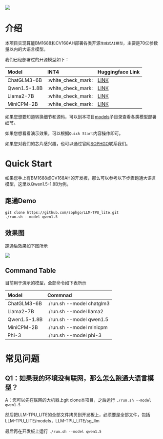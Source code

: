 ![](./assets/sophgo_chip.png)

# 介绍

本项目实现算能BM1688和CV168AH部署各类开源`生成式AI模型`，主要是70亿参数量以内的大语言模型。

我们已经部署过的开源模型如下：

|Model                |INT4                |Huggingface Link                                                          |
|:-                   |:-                  |:-                                                                        |
|ChatGLM3-6B          |:white\_check\_mark:|[LINK](https://huggingface.co/THUDM/chatglm3-6b)                          |
|Qwen1.5-1.8B         |:white\_check\_mark:|[LINK](https://huggingface.co/Qwen/Qwen1.5-1.8B-Chat)                     |
|Llama2-7B            |:white\_check\_mark:|[LINK](https://huggingface.co/meta-llama/Llama-2-7b-chat-hf)              |
|MiniCPM-2B           |:white\_check\_mark:|[LINK](https://huggingface.co/openbmb/MiniCPM-2B-sft-bf16)                |


如果您想要知道转换细节和源码，可以到本项目[models](./models)子目录查看各类模型部署细节。

如果您想看看演示效果，可以根据`Quick Start`内容操作即可。

如果您对我们的芯片感兴趣，也可以通过官网[SOPHGO](https://www.sophgo.com/)联系我们。

# Quick Start

如果您手上有BM1688或CV168AH的开发板，那么可以参考以下步骤跑通大语言模型，这里以Qwen1.5-1.8B为例。


## 跑通Demo

```
git clone https://github.com/sophgo/LLM-TPU_lite.git
./run.sh --model qwen1.5
```


## 效果图
跑通后效果如下图所示

![](./assets/qwen-7b.png)

## Command Table

目前用于演示的模型，全部命令如下表所示

| Model           | Commnad                                     |
| :-------------- | :------------------------------------------ |
| ChatGLM3-6B     | ./run.sh --model chatglm3                   |
| Llama2-7B       | ./run.sh --model llama2                     |
| Qwen1.5-1.8B    | ./run.sh --model qwen1.5                    |
| MiniCPM-2B      | ./run.sh --model minicpm                    |
| Phi-3           | ./run.sh --model phi-3                      |



# 常见问题

## Q1：如果我的环境没有联网，那么怎么跑通大语言模型？

A：您可以先在联网的大机器上git clone本项目，之后运行 `./run.sh --model qwen1.5`

然后把LLM-TPU_LITE的全部文件拷贝到开发板上，必须要是全部文件，包括LLM-TPU_LITE/models，LLM-TPU_LITE/sg_llm

最后再在开发板上运行 `./run.sh --model qwen1.5`
